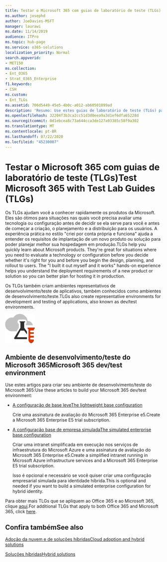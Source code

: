 ```yaml
---
title: Testar o Microsoft 365 com guias de laboratório de teste (TLGs)
ms.author: josephd
author: JoeDavies-MSFT
manager: laurawi
ms.date: 11/14/2019
audience: ITPro
ms.topic: hub-page
ms.service: o365-solutions
localization_priority: Normal
search.appverid:
- MET150
ms.collection:
- Ent_O365
- Strat_O365_Enterprise
f1.keywords:
- CSH
ms.custom:
- Ent_TLGs
ms.assetid: 706d5449-45e5-4b0c-a012-ab60501899ad
description: 'Resumo: Use estes guias de laboratório de teste (TLGs) para configurar demonstração, prova de conceito ou ambientes de desenvolvimento/teste para o Microsoft 365.'
ms.openlocfilehash: 32204f3b3ca2cc51d3d0eea9a3d1ef6dfa65228d
ms.sourcegitcommit: 0d1ebcea8c73a644cca3de127a93385c58f9a302
ms.translationtype: MT
ms.contentlocale: pt-BR
ms.lasthandoff: 07/22/2020
ms.locfileid: "45230007"
---
```

# <a name="test-microsoft-365-with-test-lab-guides-tlgs"></a><span data-ttu-id="a1df8-103">Testar o Microsoft 365 com guias de laboratório de teste (TLGs)</span><span class="sxs-lookup"><span data-stu-id="a1df8-103">Test Microsoft 365 with Test Lab Guides (TLGs)</span></span>

<span data-ttu-id="a1df8-p101">Os TLGs ajudam você a conhecer rapidamente os produtos da Microsoft. Eles são ótimos para situações nas quais você precisa avaliar uma tecnologia ou configuração antes de decidir se ela serve para você e antes de começar a criação, o planejamento e a distribuição para os usuários. A experiência prática no estilo "criei por conta própria e funciona" ajuda a entender os requisitos de implantação de um novo produto ou solução para poder planejar melhor sua hospedagem em produção.</span><span class="sxs-lookup"><span data-stu-id="a1df8-p101">TLGs help you quickly learn about Microsoft products. They're great for situations where you need to evaluate a technology or configuration before you decide whether it's right for you and before you begin the design, planning, and rollout to users. The "I built it out myself and it works" hands-on experience helps you understand the deployment requirements of a new product or solution so you can better plan for hosting it in production.</span></span>
  
<span data-ttu-id="a1df8-107">Os TLGs também criam ambientes representativos de desenvolvimento/teste de aplicativos, também conhecidos como ambientes de desenvolvimento/teste.</span><span class="sxs-lookup"><span data-stu-id="a1df8-107">TLGs also create representative environments for development and testing of applications, also known as dev/test environments.</span></span>
  
![Guias do Laboratório de Teste da Microsoft Cloud](media/24ad0d1b-3274-40fb-972a-b8188b7268d1.png)
  
## <a name="microsoft-365-devtest-environment"></a><span data-ttu-id="a1df8-109">Ambiente de desenvolvimento/teste do Microsoft 365</span><span class="sxs-lookup"><span data-stu-id="a1df8-109">Microsoft 365 dev/test environment</span></span>

<span data-ttu-id="a1df8-110">Use estes artigos para criar seu ambiente de desenvolvimento/teste do Microsoft 365:</span><span class="sxs-lookup"><span data-stu-id="a1df8-110">Use these articles to build your Microsoft 365 dev/test environment:</span></span>
  
- [<span data-ttu-id="a1df8-111">A configuração de base leve</span><span class="sxs-lookup"><span data-stu-id="a1df8-111">The lightweight base configuration</span></span>](https://docs.microsoft.com/microsoft-365/enterprise/lightweight-base-configuration-microsoft-365-enterprise)
    
    <span data-ttu-id="a1df8-112">Crie uma assinatura de avaliação do Microsoft 365 Enterprise e5.</span><span class="sxs-lookup"><span data-stu-id="a1df8-112">Create a Microsoft 365 Enterprise E5 trial subscription.</span></span>

- [<span data-ttu-id="a1df8-113">A configuração base de empresa simulada</span><span class="sxs-lookup"><span data-stu-id="a1df8-113">The simulated enterprise base configuration</span></span>](https://docs.microsoft.com/microsoft-365/enterprise/simulated-ent-base-configuration-microsoft-365-enterprise)
    
    <span data-ttu-id="a1df8-114">Criar uma intranet simplificada em execução nos serviços de infraestrutura do Microsoft Azure e uma assinatura de avaliação do Microsoft 365 Enterprise e5.</span><span class="sxs-lookup"><span data-stu-id="a1df8-114">Create a simplified intranet running in Microsoft Azure infrastructure services and a Microsoft 365 Enterprise E5 trial subscription.</span></span> 

    <span data-ttu-id="a1df8-115">Isso é opcional e necessário se você quiser criar uma configuração empresarial simulada para identidade híbrida.</span><span class="sxs-lookup"><span data-stu-id="a1df8-115">This is optional and needed if you want to build a simulated enterprise configuration for hybrid identity.</span></span>
    
<span data-ttu-id="a1df8-116">Para obter mais TLGs que se apliquem ao Office 365 e ao Microsoft 365, clique [aqui](https://docs.microsoft.com/microsoft-365/enterprise/m365-enterprise-test-lab-guides).</span><span class="sxs-lookup"><span data-stu-id="a1df8-116">For additional TLGs that apply to both Office 365 and Microsoft 365, click [here](https://docs.microsoft.com/microsoft-365/enterprise/m365-enterprise-test-lab-guides).</span></span>  
    
## <a name="see-also"></a><span data-ttu-id="a1df8-117">Confira também</span><span class="sxs-lookup"><span data-stu-id="a1df8-117">See also</span></span>

[<span data-ttu-id="a1df8-118">Adoção da nuvem e de soluções híbridas</span><span class="sxs-lookup"><span data-stu-id="a1df8-118">Cloud adoption and hybrid solutions</span></span>](cloud-adoption-and-hybrid-solutions.yml)
  
[<span data-ttu-id="a1df8-119">Soluções híbridas</span><span class="sxs-lookup"><span data-stu-id="a1df8-119">Hybrid solutions</span></span>](hybrid-solutions.md)
